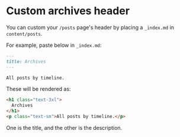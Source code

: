 # Custom archives header

You can custom your `/posts` page's header by placing a `_index.md` in `content/posts`.

For example, paste below in `_index.md`:

```markdown
---
title: Archives
---

All posts by timeline.
```

These will be rendered as:

```html
<h1 class="text-3xl">
  Archives
</h1>
<p class="text-sm">All posts by timeline.</p>
```

One is the title, and the other is the description.
